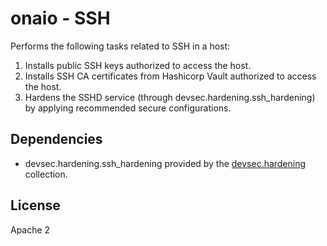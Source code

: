 onaio - SSH
=========

Performs the following tasks related to SSH in a host:

1. Installs public SSH keys authorized to access the host.
1. Installs SSH CA certificates from Hashicorp Vault authorized to access the host.
1. Hardens the SSHD service (through devsec.hardening.ssh_hardening) by applying recommended secure configurations.

Dependencies
------------

- devsec.hardening.ssh_hardening provided by the [devsec.hardening](https://galaxy.ansible.com/devsec/hardening) collection.

License
-------

Apache 2
